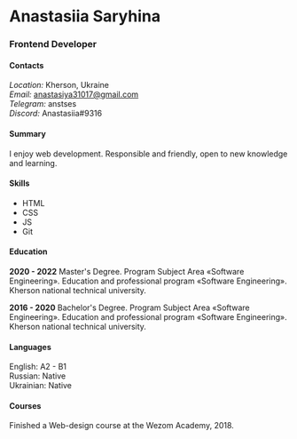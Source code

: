 # Anastasiia Saryhina

### Frontend Developer

#### **Contacts**

*Location:* Kherson, Ukraine\
*Email:* anastasiya31017@gmail.com\
*Telegram:* anstses\
*Discord:* Anastasiia#9316

#### **Summary**
I enjoy web development. Responsible and friendly, open to new knowledge and learning.

#### **Skills**
* HTML
* CSS
* JS
* Git

#### **Education**
**2020 - 2022** Master's Degree. Program Subject Area «Software Engineering». Education and professional program «Software Engineering». Kherson national technical university.

**2016 - 2020** Bachelor's Degree. Program Subject Area «Software Engineering». Education and professional program «Software Engineering». Kherson national technical university.

#### **Languages**
English: A2 - B1\
Russian: Native\
Ukrainian: Native

#### **Сourses**
Finished a Web-design course at the Wezom Academy, 2018.